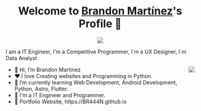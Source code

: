 <p align="center">
  <h1 align="center">Welcome to <a href="https://github.com/BR444N">Brandon Martínez</a>'s Profile 👋</h1>
</p>
<p align="center">
  <a align="center" href="https://github.com/DenverCoder1/readme-typing-svg"><img src="https://readme-typing-svg.herokuapp.com?&font=IBM+Plex+Sans&color=0000FF&size=25&lines=Welcome+to+my+GitHub+Profile!;I'm+a+IT+Engineer;I'm+a+competitive+programmer;I'm+a+UX+Designer;I'm+a+Data+Analyst" /></a>
</p>
<p>I am a IT Engineer, I'm a Competitive Programmer, I´m a UX Designer, I´m Data Analyst</p>
<img align="right" src="https://media.giphy.com/media/M9gbBd9nbDrOTu1Mqx/giphy.gif">
<ul>
  <li>👋 Hi, I’m Brandon Martínez</li>
  <li>❤️ I love Creating websites and Programming in Python.</li>
  <li>🌱 I’m currently learning Web Development, Android Development, Python, Astro, Flutter.</li>
  <li>💼 I'm a IT Engineer and Programmer.</li>
  <li>🧐 Portfolio Website, https://BR444N.github.io</li>
</ul>
